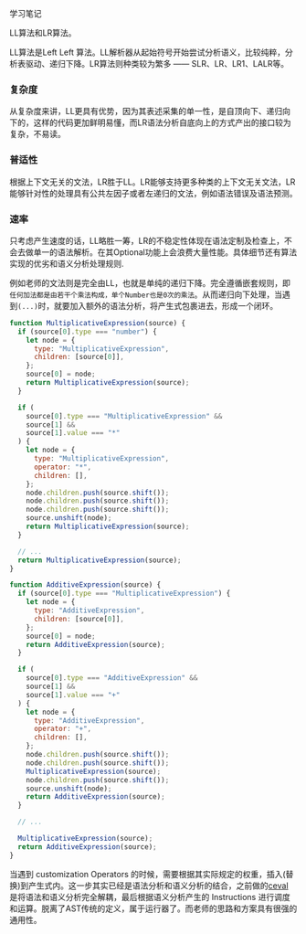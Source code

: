 学习笔记

LL算法和LR算法。

LL算法是Left Left 算法。LL解析器从起始符号开始尝试分析语义，比较纯粹，分析表驱动、递归下降。LR算法则种类较为繁多 —— SLR、LR、LR1、LALR等。

### 复杂度
从复杂度来讲，LL更具有优势，因为其表述采集的单一性，是自顶向下、递归向下的，这样的代码更加鲜明易懂，而LR语法分析自底向上的方式产出的接口较为复杂，不易读。

### 普适性
根据上下文无关的文法，LR胜于LL。LR能够支持更多种类的上下文无关文法，LR能够针对性的处理具有公共左因子或者左递归的文法，例如语法错误及语法预测。

### 速率
只考虑产生速度的话，LL略胜一筹，LR的不稳定性体现在语法定制及检查上，不会去做单一的语法解析。在其Optional功能上会浪费大量性能。具体细节还有算法实现的优劣和语义分析处理规则.


例如老师的文法则是完全由LL，也就是单纯的递归下降。完全遵循嵌套规则，即 `任何加法都是由若干个乘法构成，单个Number也是0次的乘法`。从而递归向下处理，当遇到`(...)`时，就要加入额外的语法分析，将产生式包裹进去，形成一个闭环。

``` js
function MultiplicativeExpression(source) {
  if (source[0].type === "number") {
    let node = {
      type: "MultiplicativeExpression",
      children: [source[0]],
    };
    source[0] = node;
    return MultiplicativeExpression(source);
  }

  if (
    source[0].type === "MultiplicativeExpression" &&
    source[1] &&
    source[1].value === "*"
  ) {
    let node = {
      type: "MultiplicativeExpression",
      operator: "*",
      children: [],
    };
    node.children.push(source.shift());
    node.children.push(source.shift());
    node.children.push(source.shift());
    source.unshift(node);
    return MultiplicativeExpression(source);
  }

  // ...
  return MultiplicativeExpression(source);
}

function AdditiveExpression(source) {
  if (source[0].type === "MultiplicativeExpression") {
    let node = {
      type: "AdditiveExpression",
      children: [source[0]],
    };
    source[0] = node;
    return AdditiveExpression(source);
  }

  if (
    source[0].type === "AdditiveExpression" &&
    source[1] &&
    source[1].value === "+"
  ) {
    let node = {
      type: "AdditiveExpression",
      operator: "+",
      children: [],
    };
    node.children.push(source.shift());
    node.children.push(source.shift());
    MultiplicativeExpression(source);
    node.children.push(source.shift());
    source.unshift(node);
    return AdditiveExpression(source);
  }

  // ...

  MultiplicativeExpression(source);
  return AdditiveExpression(source);
}
```

当遇到 customization Operators 的时候，需要根据其实际规定的权重，插入(替换)到产生式内。这一步其实已经是语法分析和语义分析的结合，之前做的[ceval](https://github.com/yzw7489757/ceval) 是将语法和语义分析完全解耦，最后根据语义分析产生的 Instructions 进行调度和运算。脱离了AST传统的定义，属于运行器了。而老师的思路和方案具有很强的通用性。